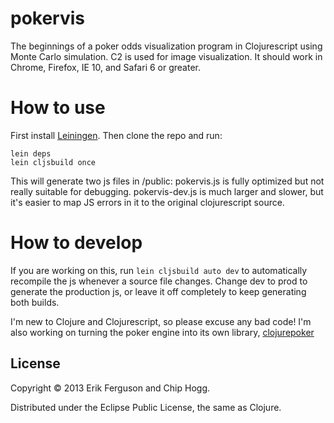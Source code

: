 # pokervis

The beginnings of a poker odds visualization program in Clojurescript using Monte Carlo simulation. C2 is used for image visualization. It should work in Chrome, Firefox, IE 10, and Safari 6 or greater.

# How to use

First install [Leiningen](http://leiningen.org/). Then clone the repo and run:
```
lein deps
lein cljsbuild once
```

This will generate two js files in /public: pokervis.js is fully optimized but not really suitable for debugging. pokervis-dev.js is much larger and slower, but it's easier to map JS errors in it to the original clojurescript source.

# How to develop

If you are working on this, run `lein cljsbuild auto dev` to automatically recompile the js whenever a source file changes. Change dev to prod to generate the production js, or leave it off completely to keep generating both builds.

I'm new to Clojure and Clojurescript, so please excuse any bad code! I'm also working on turning the poker engine into its own library, [clojurepoker](https://github.com/muraiki/clojurepoker)

## License

Copyright © 2013 Erik Ferguson and Chip Hogg.

Distributed under the Eclipse Public License, the same as Clojure.